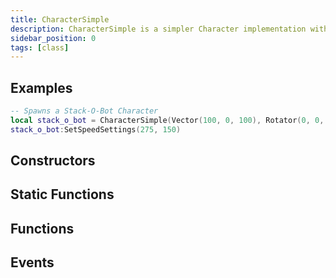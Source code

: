 ```yaml
---
title: CharacterSimple
description: CharacterSimple is a simpler Character implementation with basic Movement implementation. Aimed for custom NPCs or basic Pawns
sidebar_position: 0
tags: [class]
---
```


<HeaderDeclaration type="Class" name="CharacterSimple" />


## Examples

```lua title="Server/Index.lua"
-- Spawns a Stack-O-Bot Character
local stack_o_bot = CharacterSimple(Vector(100, 0, 100), Rotator(0, 0, 0), "helix::SK_StackOBot", "helix::ABP_StackOBot")
stack_o_bot:SetSpeedSettings(275, 150)
```


## Constructors

<ConstructorDeclaration type="Class" name="CharacterSimple" />


## Static Functions

<StaticFunctionsDeclaration type="Class" name="CharacterSimple" />


## Functions

<FunctionsDeclaration type="Class" name="CharacterSimple" />


## Events

<EventsDeclaration type="Class" name="CharacterSimple" />
